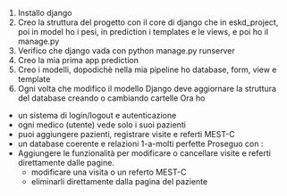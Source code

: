 1. Installo django
2. Creo la struttura del progetto con il core di django che in eskd_project, poi in model ho i pesi, in prediction i templates e le views, e poi ho il manage.py 
3. Verifico che django vada con python manage.py runserver
4. Creo la mia prima app prediction
5. Creo i modelli, dopodichè nella mia pipeline ho database, form,  view e template
6. Ogni volta che modifico il modello Django deve aggiornare la struttura del database creando o cambiando cartelle 
Ora ho
- un sistema di login/logout e autenticazione
- ogni medico (utente) vede solo i suoi pazienti
- puoi aggiungere pazienti, registrare visite e referti MEST-C
- un database coerente e relazioni 1-a-molti perfette
Proseguo con :
- Aggiungere le funzionalità per modificare o cancellare visite e referti direttamente dalle pagine.
  - modificare una visita o un referto MEST-C
  - eliminarli direttamente dalla pagina del paziente